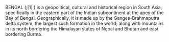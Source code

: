 BENGAL (;[1] ) is a geopolitical, cultural and historical region in South Asia, specifically in the eastern part of the Indian subcontinent at the apex of the Bay of Bengal. Geographically, it is made up by the Ganges-Brahmaputra delta system, the largest such formation in the world; along with mountains in its north bordering the Himalayan states of Nepal and Bhutan and east bordering Burma.
